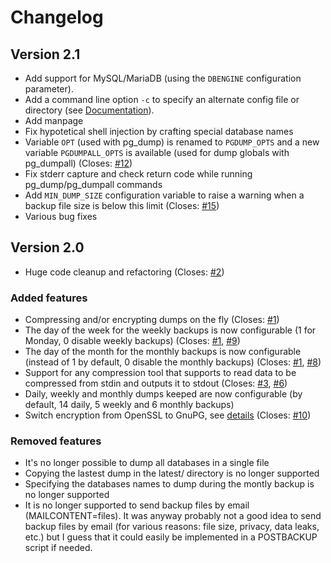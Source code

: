 # Changelog

## Version 2.1

* Add support for MySQL/MariaDB (using the `DBENGINE` configuration parameter).
* Add a command line option `-c` to specify an alternate config file or directory (see [Documentation](/Documentation.md)).
* Add manpage
* Fix hypotetical shell injection by crafting special database names
* Variable `OPT` (used with pg_dump) is renamed to `PGDUMP_OPTS` and a new variable `PGDUMPALL_OPTS` is available (used for dump globals with pg_dumpall) (Closes: [#12](https://github.com/k0lter/autopostgresqlbackup/issues/12))
* Fix stderr capture and check return code while running pg_dump/pg_dumpall commands
* Add `MIN_DUMP_SIZE` configuration variable to raise a warning when a backup file size is below this limit (Closes: [#15](https://github.com/k0lter/autopostgresqlbackup/issues/15))
* Various bug fixes

## Version 2.0

* Huge code cleanup and refactoring (Closes: [#2](https://github.com/k0lter/autopostgresqlbackup/issues/2))

### Added features

* Compressing and/or encrypting dumps on the fly (Closes: [#1](https://github.com/k0lter/autopostgresqlbackup/issues/1))
* The day of the week for the weekly backups is now configurable (1 for Monday, 0 disable weekly backups) (Closes: [#1](https://github.com/k0lter/autopostgresqlbackup/issues/1), [#9](https://github.com/k0lter/autopostgresqlbackup/issues/9))
* The day of the month for the monthly backups is now configurable (instead of 1 by default, 0 disable the monthly backups) (Closes: [#1](https://github.com/k0lter/autopostgresqlbackup/issues/1), [#8](https://github.com/k0lter/autopostgresqlbackup/issues/8))
* Support for any compression tool that supports to read data to be compressed from stdin and outputs it to stdout (Closes: [#3](https://github.com/k0lter/autopostgresqlbackup/issues/3), [#6](https://github.com/k0lter/autopostgresqlbackup/issues/6))
* Daily, weekly and monthly dumps keeped are now configurable (by default, 14 daily, 5 weekly and 6 monthly backups)
* Switch encryption from OpenSSL to GnuPG, see [details](https://github.com/k0lter/autopostgresqlbackup#openssl-encryption) (Closes: [#10](https://github.com/k0lter/autopostgresqlbackup/issues/10))

### Removed features

* It's no longer possible to dump all databases in a single file
* Copying the lastest dump in the latest/ directory is no longer supported
* Specifying the databases names to dump during the montly backup is no longer supported
* It is no longer supported to send backup files by email (MAILCONTENT=files). It was anyway probably not a good idea to send backup files by email (for various reasons: file size, privacy, data leaks, etc.) but I guess that it could easily be implemented in a POSTBACKUP script if needed.
